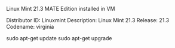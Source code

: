 Linux Mint 21.3
MATE Edition
installed in VM

Distributor ID:	Linuxmint
Description:	Linux Mint 21.3
Release:	21.3
Codename:	virginia



sudo apt-get update
sudo apt-get upgrade


